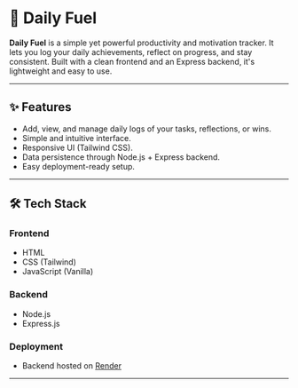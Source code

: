 # 📓 Daily Fuel

**Daily Fuel** is a simple yet powerful productivity and motivation tracker. It lets you log your daily achievements, reflect on progress, and stay consistent. Built with a clean frontend and an Express backend, it's lightweight and easy to use.

---

## ✨ Features

- Add, view, and manage daily logs of your tasks, reflections, or wins.
- Simple and intuitive interface.
- Responsive UI (Tailwind CSS).
- Data persistence through Node.js + Express backend.
- Easy deployment-ready setup.

---

## 🛠 Tech Stack

### Frontend
- HTML
- CSS (Tailwind)
- JavaScript (Vanilla)

### Backend
- Node.js
- Express.js

### Deployment
- Backend hosted on [Render](https://render.com)

---

